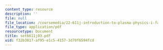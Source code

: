 ```yaml
---
content_type: resource
description: ''
file: null
file_location: /coursemedia/22-611j-introduction-to-plasma-physics-i-fall-2003/f32b3817af95e1c541573d70f6594fcd_set6611j03.pdf
file_type: application/pdf
resourcetype: Document
title: set6611j03.pdf
uid: f32b3817-af95-e1c5-4157-3d70f6594fcd
---
```

